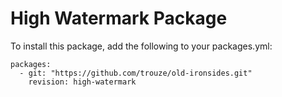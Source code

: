 # High Watermark Package
To install this package, add the following to your packages.yml:

```
packages:
  - git: "https://github.com/trouze/old-ironsides.git"
    revision: high-watermark
```